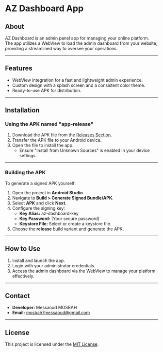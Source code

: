 # AZ Dashboard App

## About
AZ Dashboard is an admin panel app for managing your online platform. The app utilizes a WebView to load the admin dashboard from your website, providing a streamlined way to oversee your operations.

---

## Features
- WebView integration for a fast and lightweight admin experience.
- Custom design with a splash screen and a consistent color theme.
- Ready-to-use APK for distribution.

---

## Installation
### Using the APK named "app-release"
1. Download the APK file from the [Releases Section](https://github.com/mosbahmessaoud/app/).
2. Transfer the APK file to your Android device.
3. Open the file to install the app.
   - Ensure "Install from Unknown Sources" is enabled in your device settings.

---

### Building the APK
To generate a signed APK yourself:

1. Open the project in **Android Studio**.
2. Navigate to **Build > Generate Signed Bundle/APK**.
3. Select **APK** and click **Next**.
4. Configure the signing key:
   - **Key Alias:** az-dashboard-key
   - **Key Password:** (Your secure password)
   - **Keystore File:** Select or create a keystore file.
5. Choose the **release** build variant and generate the APK.

---

## How to Use
1. Install and launch the app.
2. Login with your administrator credentials.
3. Access the admin dashboard via the WebView to manage your platform effectively.

---

## Contact
- **Developer:** Messaoud MOSBAH  
- **Email:** mosbah7messaoud@gmail.com 


---

## License
This project is licensed under the [MIT License](LICENSE).
